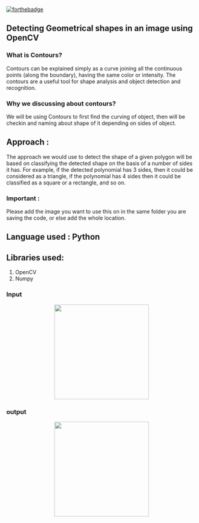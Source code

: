 [![forthebadge](https://forthebadge.com/images/badges/made-with-python.svg)](https://forthebadge.com)
## Detecting Geometrical shapes in an image using OpenCV  
### What is Contours?

Contours can be explained simply as a curve joining all the continuous points (along the boundary), having the same color or intensity.
The contours are a useful tool for shape analysis and object detection and recognition.

### Why we discussing about contours?
We will be using Contours to first find the curving of object, then will be checkin and naming about shape of it depending on sides of object.

## Approach : 
The approach we would use to detect the shape of a given polygon will be based on classifying the detected shape on the basis of a number of sides it has.
For example, if the detected polynomial has 3 sides, then it could be considered as a triangle, if the polynomial has 4 sides then it could be classified as a square or a rectangle, and so on.

### Important :  
Please add the image you want to use this on in the same folder you are saving the code, or else add the whole location.

## Language used : Python


## Libraries used: 
1. OpenCV
2. Numpy


### Input

<div align="center">
<img src="https://github.com/simarpreetsingh-019/Awesome-Python-Scripts/blob/master/Image-Processing/Detecting%20Contours/shapes.png" width="250">
</div>


### output

<div align="center">
<img src="https://github.com/simarpreetsingh-019/Awesome-Python-Scripts/blob/master/Image-Processing/Detecting%20Contours/output2.JPG" width="250">
</div>

